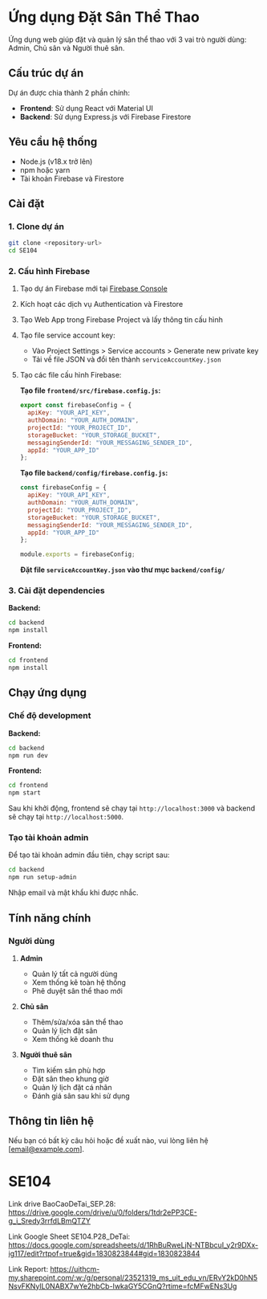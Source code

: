 # Ứng dụng Đặt Sân Thể Thao

Ứng dụng web giúp đặt và quản lý sân thể thao với 3 vai trò người dùng: Admin, Chủ sân và Người thuê sân.

## Cấu trúc dự án

Dự án được chia thành 2 phần chính:
- **Frontend**: Sử dụng React với Material UI
- **Backend**: Sử dụng Express.js với Firebase Firestore

## Yêu cầu hệ thống

- Node.js (v18.x trở lên)
- npm hoặc yarn
- Tài khoản Firebase và Firestore

## Cài đặt

### 1. Clone dự án

```bash
git clone <repository-url>
cd SE104
```

### 2. Cấu hình Firebase

1. Tạo dự án Firebase mới tại [Firebase Console](https://console.firebase.google.com/)
2. Kích hoạt các dịch vụ Authentication và Firestore
3. Tạo Web App trong Firebase Project và lấy thông tin cấu hình
4. Tạo file service account key:
   - Vào Project Settings > Service accounts > Generate new private key
   - Tải về file JSON và đổi tên thành `serviceAccountKey.json`

5. Tạo các file cấu hình Firebase:

   **Tạo file `frontend/src/firebase.config.js`:**
   ```javascript
   export const firebaseConfig = {
     apiKey: "YOUR_API_KEY",
     authDomain: "YOUR_AUTH_DOMAIN",
     projectId: "YOUR_PROJECT_ID",
     storageBucket: "YOUR_STORAGE_BUCKET",
     messagingSenderId: "YOUR_MESSAGING_SENDER_ID",
     appId: "YOUR_APP_ID"
   };
   ```

   **Tạo file `backend/config/firebase.config.js`:**
   ```javascript
   const firebaseConfig = {
     apiKey: "YOUR_API_KEY",
     authDomain: "YOUR_AUTH_DOMAIN",
     projectId: "YOUR_PROJECT_ID",
     storageBucket: "YOUR_STORAGE_BUCKET",
     messagingSenderId: "YOUR_MESSAGING_SENDER_ID",
     appId: "YOUR_APP_ID"
   };

   module.exports = firebaseConfig;
   ```

   **Đặt file `serviceAccountKey.json` vào thư mục `backend/config/`**

### 3. Cài đặt dependencies

**Backend:**
```bash
cd backend
npm install
```

**Frontend:**
```bash
cd frontend
npm install
```

## Chạy ứng dụng

### Chế độ development

**Backend:**
```bash
cd backend
npm run dev
```

**Frontend:**
```bash
cd frontend
npm start
```

Sau khi khởi động, frontend sẽ chạy tại `http://localhost:3000` và backend sẽ chạy tại `http://localhost:5000`.

### Tạo tài khoản admin

Để tạo tài khoản admin đầu tiên, chạy script sau:

```bash
cd backend
npm run setup-admin
```

Nhập email và mật khẩu khi được nhắc.

## Tính năng chính

### Người dùng

1. **Admin**
   - Quản lý tất cả người dùng
   - Xem thống kê toàn hệ thống
   - Phê duyệt sân thể thao mới

2. **Chủ sân**
   - Thêm/sửa/xóa sân thể thao
   - Quản lý lịch đặt sân
   - Xem thống kê doanh thu

3. **Người thuê sân**
   - Tìm kiếm sân phù hợp
   - Đặt sân theo khung giờ
   - Quản lý lịch đặt cá nhân
   - Đánh giá sân sau khi sử dụng

## Thông tin liên hệ

Nếu bạn có bất kỳ câu hỏi hoặc đề xuất nào, vui lòng liên hệ [email@example.com].

# SE104
Link drive BaoCaoDeTai_SEP.28: https://drive.google.com/drive/u/0/folders/1tdr2ePP3CE-g_i_Sredy3rrfdLBmQTZY

Link Google Sheet SE104.P28_DeTai: https://docs.google.com/spreadsheets/d/1RhBuRweLjN-NTBbcuI_y2r9DXx-ig117/edit?rtpof=true&gid=1830823844#gid=1830823844

Link Report: https://uithcm-my.sharepoint.com/:w:/g/personal/23521319_ms_uit_edu_vn/ERvY2kD0hN5NsvFKNyIL0NABX7wYe2hbCb-IwkaGY5CGnQ?rtime=fcMFwENs3Ug
